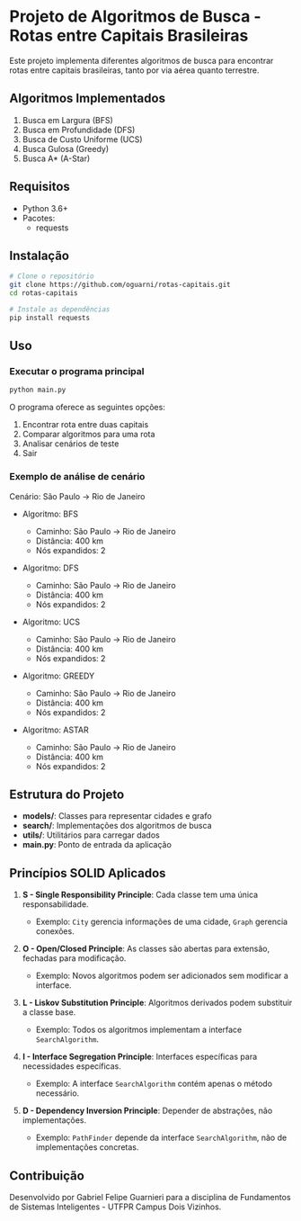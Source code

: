 # Projeto de Algoritmos de Busca - Rotas entre Capitais Brasileiras

Este projeto implementa diferentes algoritmos de busca para encontrar rotas entre capitais brasileiras, tanto por via aérea quanto terrestre.

## Algoritmos Implementados

1. Busca em Largura (BFS)
2. Busca em Profundidade (DFS)
3. Busca de Custo Uniforme (UCS)
4. Busca Gulosa (Greedy)
5. Busca A* (A-Star)

## Requisitos

- Python 3.6+
- Pacotes:
  - requests

## Instalação

```bash
# Clone o repositório
git clone https://github.com/oguarni/rotas-capitais.git
cd rotas-capitais

# Instale as dependências
pip install requests
```

## Uso

### Executar o programa principal

```bash
python main.py
```

O programa oferece as seguintes opções:
1. Encontrar rota entre duas capitais
2. Comparar algoritmos para uma rota
3. Analisar cenários de teste
0. Sair

### Exemplo de análise de cenário

Cenário: São Paulo -> Rio de Janeiro
- Algoritmo: BFS
  - Caminho: São Paulo -> Rio de Janeiro
  - Distância: 400 km
  - Nós expandidos: 2

- Algoritmo: DFS
  - Caminho: São Paulo -> Rio de Janeiro
  - Distância: 400 km
  - Nós expandidos: 2

- Algoritmo: UCS
  - Caminho: São Paulo -> Rio de Janeiro
  - Distância: 400 km
  - Nós expandidos: 2

- Algoritmo: GREEDY
  - Caminho: São Paulo -> Rio de Janeiro
  - Distância: 400 km
  - Nós expandidos: 2

- Algoritmo: ASTAR
  - Caminho: São Paulo -> Rio de Janeiro
  - Distância: 400 km
  - Nós expandidos: 2

## Estrutura do Projeto

- **models/**: Classes para representar cidades e grafo
- **search/**: Implementações dos algoritmos de busca
- **utils/**: Utilitários para carregar dados
- **main.py**: Ponto de entrada da aplicação

## Princípios SOLID Aplicados

1. **S - Single Responsibility Principle**: Cada classe tem uma única responsabilidade.
   - Exemplo: `City` gerencia informações de uma cidade, `Graph` gerencia conexões.

2. **O - Open/Closed Principle**: As classes são abertas para extensão, fechadas para modificação.
   - Exemplo: Novos algoritmos podem ser adicionados sem modificar a interface.

3. **L - Liskov Substitution Principle**: Algoritmos derivados podem substituir a classe base.
   - Exemplo: Todos os algoritmos implementam a interface `SearchAlgorithm`.

4. **I - Interface Segregation Principle**: Interfaces específicas para necessidades específicas.
   - Exemplo: A interface `SearchAlgorithm` contém apenas o método necessário.

5. **D - Dependency Inversion Principle**: Depender de abstrações, não implementações.
   - Exemplo: `PathFinder` depende da interface `SearchAlgorithm`, não de implementações concretas.

## Contribuição

Desenvolvido por Gabriel Felipe Guarnieri para a disciplina de Fundamentos de Sistemas Inteligentes - UTFPR Campus Dois Vizinhos.
